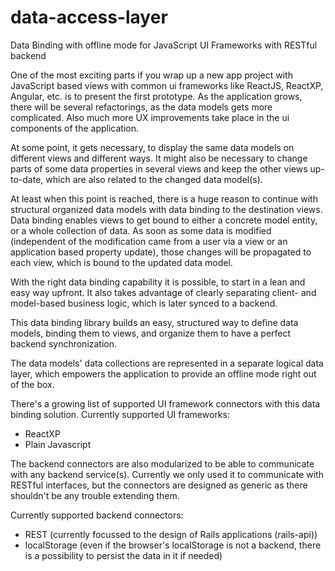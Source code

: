 # data-access-layer
Data Binding with offline mode for JavaScript UI Frameworks with RESTful backend

One of the most exciting parts if you wrap up a new app project with JavaScript based views with common ui frameworks like ReactJS, ReactXP, Angular, etc. is to present the first prototype. As the application grows, there will be several refactorings, as the data models gets more complicated. Also much more UX improvements take place in the ui components of the application.

At some point, it gets necessary, to display the same data models on different views and different ways. It might also be necessary to change parts of some data properties in several views and keep the other views up-to-date, which are also related to the changed data model(s).

At least when this point is reached, there is a huge reason to continue with structural organized data models with data binding to the destination views. Data binding enables views to get bound to either a concrete model entity, or a whole collection of data. As soon as some data is modified (independent of the modification came from a user via a view or an application based property update), those changes will be propagated to each view, which is bound to the updated data model.

With the right data binding capability it is possible, to start in a lean and easy way upfront. It also takes advantage of clearly separating client- and model-based business logic, which is later synced to a backend.

This data binding library builds an easy, structured way to define data models, binding them to views, and organize them to have a perfect backend synchronization.

The data models' data collections are represented in a separate logical data layer, which empowers the application to provide an offline mode right out of the box.

There's a growing list of supported UI framework connectors with this data binding solution. Currently supported UI frameworks:
- ReactXP
- Plain Javascript

The backend connectors are also modularized to be able to communicate with any backend service(s). Currently we only used it to communicate with RESTful interfaces, but the connectors are designed as generic as there shouldn't be any trouble extending them.

Currently supported backend connectors:
- REST (currently focussed to the design of Rails applications (rails-api))
- localStorage (even if the browser's localStorage is not a backend, there is a possibility to persist the data in it if needed)
